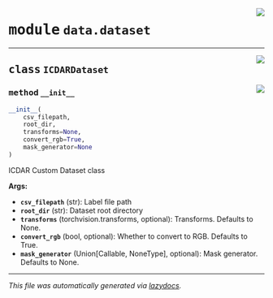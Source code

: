 <!-- markdownlint-disable -->

<a href="../../src/data/dataset.py#L0"><img align="right" style="float:right;" src="https://img.shields.io/badge/-source-cccccc?style=flat-square"></a>

# <kbd>module</kbd> `data.dataset`






---

<a href="../../src/data/dataset.py#L9"><img align="right" style="float:right;" src="https://img.shields.io/badge/-source-cccccc?style=flat-square"></a>

## <kbd>class</kbd> `ICDARDataset`




<a href="../../src/data/dataset.py#L11"><img align="right" style="float:right;" src="https://img.shields.io/badge/-source-cccccc?style=flat-square"></a>

### <kbd>method</kbd> `__init__`

```python
__init__(
    csv_filepath,
    root_dir,
    transforms=None,
    convert_rgb=True,
    mask_generator=None
)
```

ICDAR Custom Dataset class 



**Args:**
 
 - <b>`csv_filepath`</b> (str):  Label file path 
 - <b>`root_dir`</b> (str):  Dataset root directory 
 - <b>`transforms`</b> (torchvision.transforms, optional):  Transforms. Defaults to None. 
 - <b>`convert_rgb`</b> (bool, optional):  Whether to convert to RGB. Defaults to True. 
 - <b>`mask_generator`</b> (Union[Callable, NoneType], optional):  Mask generator. Defaults to None. 







---

_This file was automatically generated via [lazydocs](https://github.com/ml-tooling/lazydocs)._
